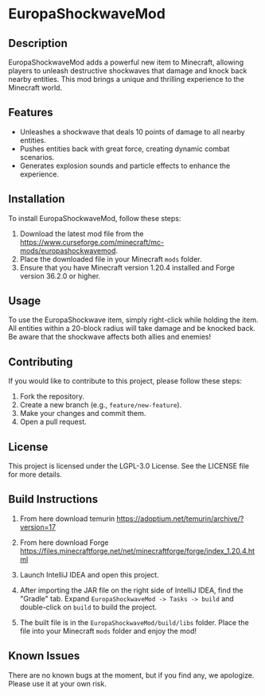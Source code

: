# EuropaShockwaveMod
## Description
EuropaShockwaveMod adds a powerful new item to Minecraft, allowing players to unleash destructive shockwaves that damage and knock back nearby entities. This mod brings a unique and thrilling experience to the Minecraft world.

## Features
- Unleashes a shockwave that deals 10 points of damage to all nearby entities.
- Pushes entities back with great force, creating dynamic combat scenarios.
- Generates explosion sounds and particle effects to enhance the experience.

## Installation

To install EuropaShockwaveMod, follow these steps:

1. Download the latest mod file from the https://www.curseforge.com/minecraft/mc-mods/europashockwavemod.
2. Place the downloaded file in your Minecraft `mods` folder.
3. Ensure that you have Minecraft version 1.20.4 installed and Forge version 36.2.0 or higher.

## Usage
To use the EuropaShockwave item, simply right-click while holding the item. All entities within a 20-block radius will take damage and be knocked back. Be aware that the shockwave affects both allies and enemies!

## Contributing

If you would like to contribute to this project, please follow these steps:

1. Fork the repository.
2. Create a new branch (e.g., `feature/new-feature`).
3. Make your changes and commit them.
4. Open a pull request.

## License
This project is licensed under the LGPL-3.0 License. See the LICENSE file for more details.

## Build Instructions
1. From here download temurin https://adoptium.net/temurin/archive/?version=17

2. From here download Forge https://files.minecraftforge.net/net/minecraftforge/forge/index_1.20.4.html

3. Launch IntelliJ IDEA and open this project.

4. After importing the JAR file on the right side of IntelliJ IDEA, find the "Gradle" tab. Expand `EuropaShockwaveMod -> Tasks -> build` and double-click on `build` to build the project.

5. The built file is in the `EuropaShockwaveMod/build/libs` folder.
   Place the file into your Minecraft `mods` folder and enjoy the mod!

## Known Issues
There are no known bugs at the moment, but if you find any, we apologize. Please use it at your own risk.


